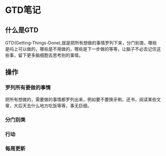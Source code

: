 # GTD笔记

## 什么是GTD
GTD(Getting-Things-Done),就是把所有想做的事情罗列下来，分门别类，哪些是吗上可以做的，哪些是不用做的，哪些是下一步做的等等，让脑子不必去记住这些事，留下更多脑细胞去思考别的事情。

## 操作
### 罗列所有要做的事情
把所有想做的，需要做的事情都罗列出来，例如要不要换牙刷，还书，阅读某些文章，大后天去什么地方吃饭等等，事无巨细。
### 分门别类
### 行动
### 每周更新

